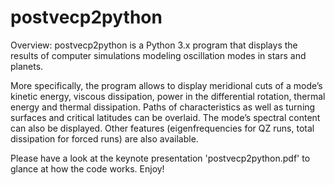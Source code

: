 # postvecp2python
Overview: postvecp2python is a Python 3.x program that displays the results of computer simulations modeling oscillation modes in stars and planets.

More specifically, the program allows to display meridional cuts of a mode’s kinetic energy, viscous dissipation, power in the differential rotation, thermal energy and thermal dissipation. Paths of characteristics as well as turning surfaces and critical latitudes can be overlaid. The mode’s spectral content can also be displayed. Other features (eigenfrequencies for QZ runs, total dissipation for forced runs) are also available.

Please have a look at the keynote presentation 'postvecp2python.pdf' to glance at how the code works. Enjoy!

